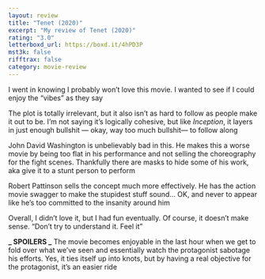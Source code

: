 ```yaml
---
layout: review
title: "Tenet (2020)"
excerpt: "My review of Tenet (2020)"
rating: "3.0"
letterboxd_url: https://boxd.it/4hPD3P
mst3k: false
rifftrax: false
category: movie-review
---
```


I went in knowing I probably won’t love this movie. I wanted to see if I could enjoy the “vibes” as they say

The plot is totally irrelevant, but it also isn’t as hard to follow as people make it out to be. I’m not saying it’s logically cohesive, but like <i>Inception</i>, it layers in just enough bullshit — okay, way too much bullshit— to follow along

John David Washington is unbelievably bad in this. He makes this a worse movie by being too flat in his performance and not selling the choreography for the fight scenes. Thankfully there are masks to hide some of his work, aka give it to a stunt person to perform

Robert Pattinson sells the concept much more effectively. He has the action movie swagger to make the stupidest stuff sound… OK, and never to appear like he’s too committed to the insanity around him

Overall, I didn’t love it, but I had fun eventually. Of course, it doesn’t make sense. “Don’t try to understand it. Feel it”

<b>**_ SPOILERS _**</b>
The movie becomes enjoyable in the last hour when we get to fold over what we’ve seen and essentially watch the protagonist sabotage his efforts. Yes, it ties itself up into knots, but by having a real objective for the protagonist, it’s an easier ride
